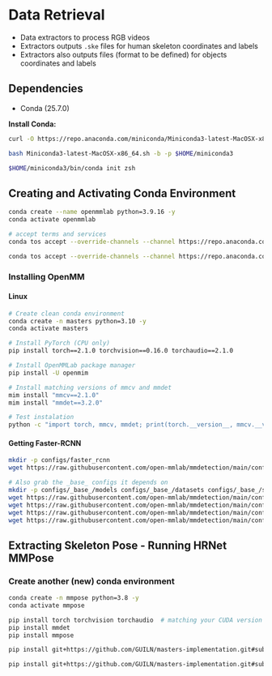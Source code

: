 # Data Retrieval

- Data extractors to process RGB videos
- Extractors outputs `.ske` files for human skeleton coordinates and labels
- Extractors also outputs files (format to be defined) for objects coordinates and labels

## Dependencies
- Conda (25.7.0)


**Install Conda:**
```bash
curl -O https://repo.anaconda.com/miniconda/Miniconda3-latest-MacOSX-x86_64.sh

bash Miniconda3-latest-MacOSX-x86_64.sh -b -p $HOME/miniconda3

$HOME/miniconda3/bin/conda init zsh
```

## Creating and Activating Conda Environment

```bash
conda create --name openmmlab python=3.9.16 -y
conda activate openmmlab
```

```bash
# accept terms and services
conda tos accept --override-channels --channel https://repo.anaconda.com/pkgs/main

conda tos accept --override-channels --channel https://repo.anaconda.com/pkgs/r
```

### Installing OpenMM

#### Linux
```bash
# Create clean conda environment
conda create -n masters python=3.10 -y
conda activate masters

# Install PyTorch (CPU only)
pip install torch==2.1.0 torchvision==0.16.0 torchaudio==2.1.0

# Install OpenMMLab package manager
pip install -U openmim

# Install matching versions of mmcv and mmdet
mim install "mmcv==2.1.0"
mim install "mmdet==3.2.0"

# Test instalation
python -c "import torch, mmcv, mmdet; print(torch.__version__, mmcv.__version__, mmdet.__version__)"
```

#### Getting Faster-RCNN
```bash
mkdir -p configs/faster_rcnn
wget https://raw.githubusercontent.com/open-mmlab/mmdetection/main/configs/faster_rcnn/faster-rcnn_r50_fpn_1x_coco.py -P configs/faster_rcnn/

# Also grab the _base_ configs it depends on
mkdir -p configs/_base_/models configs/_base_/datasets configs/_base_/schedules configs/_base_
wget https://raw.githubusercontent.com/open-mmlab/mmdetection/main/configs/_base_/models/faster-rcnn_r50_fpn.py -P configs/_base_/models/
wget https://raw.githubusercontent.com/open-mmlab/mmdetection/main/configs/_base_/datasets/coco_detection.py -P configs/_base_/datasets/
wget https://raw.githubusercontent.com/open-mmlab/mmdetection/main/configs/_base_/schedules/schedule_1x.py -P configs/_base_/schedules/
wget https://raw.githubusercontent.com/open-mmlab/mmdetection/main/configs/_base_/default_runtime.py -P configs/_base_/

```

## Extracting Skeleton Pose - Running HRNet MMPose

### Create another (new) conda environment

```bash
conda create -n mmpose python=3.8 -y
conda activate mmpose

pip install torch torchvision torchaudio  # matching your CUDA version
pip install mmdet
pip install mmpose

pip install git+https://github.com/GUILN/masters-implementation.git#subdirectory=domain

pip install git+https://github.com/GUILN/masters-implementation.git#subdirectory=utils
```